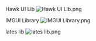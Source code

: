 Hawk UI Lib
![Hawk UI Lib.png](https://github.com/user-attachments/assets/81394da6-f1da-4651-9804-28de435e3a80)



IMGUI Library
![IMGUI Library.png](https://github.com/user-attachments/assets/71d9e80f-adca-460d-b909-b87fbcc6de5e)



lates lib
![lates lib.png](https://github.com/user-attachments/assets/df7ee89b-a741-495c-ae30-b352c3f23c27)
